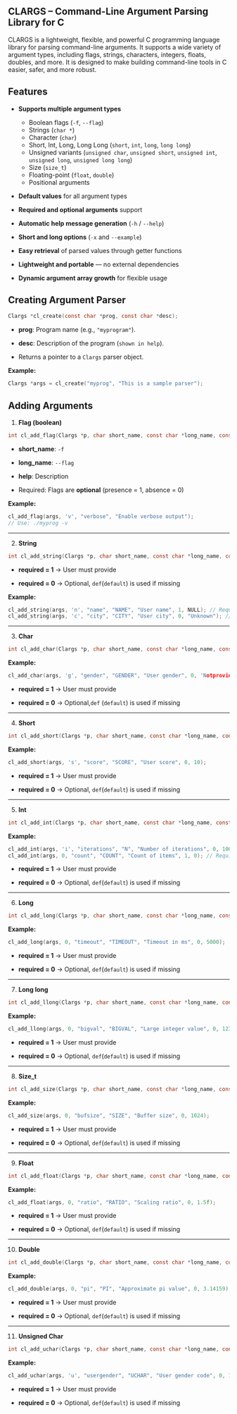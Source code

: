 ## CLARGS – Command-Line Argument Parsing Library for C

CLARGS is a lightweight, flexible, and powerful C programming language library for parsing command-line arguments. It supports a wide variety of argument types, including flags, strings, characters, integers, floats, doubles, and more. It is designed to make building command-line tools in C easier, safer, and more robust.

## Features

- **Supports multiple argument types**
  - Boolean flags (`-f`, `--flag`)
  - Strings (`char *`)
  - Character (`char`)
  - Short, Int, Long, Long Long (`short`, `int`, `long`, `long long`)
  - Unsigned variants (`unsigned char`, `unsigned short`, `unsigned int`, `unsigned long`, `unsigned long long`)
  - Size (`size_t`)
  - Floating-point (`float`, `double`)
  - Positional arguments

- **Default values** for all argument types
- **Required and optional arguments** support
- **Automatic help message generation** (`-h` / `--help`)
- **Short and long options** (`-x` and `--example`)
- **Easy retrieval** of parsed values through getter functions
- **Lightweight and portable** — no external dependencies
- **Dynamic argument array growth** for flexible usage


## Creating Argument Parser

```c
Clargs *cl_create(const char *prog, const char *desc);
```
- **prog**: Program name (e.g., `"myprogram"`).
- **desc**: Description of the program (`shown in help`).

- Returns a pointer to a `Clargs` parser object.

**Example:**
```c
Clargs *args = cl_create("myprog", "This is a sample parser");
```
## Adding Arguments
1. **Flag (boolean)**
```c
int cl_add_flag(Clargs *p, char short_name, const char *long_name, const char *help);
```

- **short_name**: `-f`

- **long_name**: `--flag`

- **help**: Description

- Required: Flags are **optional** (presence = 1, absence = 0)

**Example:**
```c
cl_add_flag(args, 'v', "verbose", "Enable verbose output");
// Use: ./myprog -v
```

---

2. **String**
```c
int cl_add_string(Clargs *p, char short_name, const char *long_name, const char *meta, const char *help, int required, const char *def);
```


- **required = 1** → User must provide

- **required = 0** → Optional, `def`(`default`) is used if missing

 **Example:**
```c
cl_add_string(args, 'n', "name", "NAME", "User name", 1, NULL); // Required
cl_add_string(args, 'c', "city", "CITY", "User city", 0, "Unknown"); // Optional
```

---

3. **Char**
```c
int cl_add_char(Clargs *p, char short_name, const char *long_name, const char *meta, const char *help, int required, char def);
```

**Example:**
```c
cl_add_char(args, 'g', "gender", "GENDER", "User gender", 0, 'Notprovided'); // Optional
```
- **required = 1** → User must provide

- **required = 0** → Optional,`def` (`default`) is used if missing

---

4. **Short**
```c
int cl_add_short(Clargs *p, char short_name, const char *long_name, const char *meta, const char *help, int required, short def);
```
**Example:**
```c
cl_add_short(args, 's', "score", "SCORE", "User score", 0, 10);
```
- **required = 1** → User must provide

- **required = 0** → Optional, `def`(`default`) is used if missing

---

5. **Int**
```c
int cl_add_int(Clargs *p, char short_name, const char *long_name, const char *meta, const char *help, int required, int def);
```

**Example:**
```c
cl_add_int(args, 'i', "iterations", "N", "Number of iterations", 0, 100);
cl_add_int(args, 0, "count", "COUNT", "Count of items", 1, 0); // Required
```
- **required = 1** → User must provide

- **required = 0** → Optional, `def`(`default`) is used if missing

---

6. **Long**
```c
int cl_add_long(Clargs *p, char short_name, const char *long_name, const char *meta, const char *help, int required, long def);
```

**Example:**
```c
cl_add_long(args, 0, "timeout", "TIMEOUT", "Timeout in ms", 0, 5000);
```

- **required = 1** → User must provide

- **required = 0** → Optional, `def`(`default`) is used if missing

---

7. **Long long**
```c
int cl_add_llong(Clargs *p, char short_name, const char *long_name, const char *meta, const char *help, int required, long long def);
```

**Example:**
```c
cl_add_llong(args, 0, "bigval", "BIGVAL", "Large integer value", 0, 1234567890123LL);
```
- **required = 1** → User must provide

- **required = 0** → Optional, `def`(`default`) is used if missing

---

8. **Size_t**
```c
int cl_add_size(Clargs *p, char short_name, const char *long_name, const char *meta, const char *help, int required, size_t def);
```
**Example:**
```c
cl_add_size(args, 0, "bufsize", "SIZE", "Buffer size", 0, 1024);
```
- **required = 1** → User must provide

- **required = 0** → Optional, `def`(`default`) is used if missing

---

9. **Float**
```c
int cl_add_float(Clargs *p, char short_name, const char *long_name, const char *meta, const char *help, int required, float def);
```

**Example:**
```c
cl_add_float(args, 0, "ratio", "RATIO", "Scaling ratio", 0, 1.5f);
```
- **required = 1** → User must provide

- **required = 0** → Optional, `def`(`default`) is used if missing

---

10. **Double**
```c
int cl_add_double(Clargs *p, char short_name, const char *long_name, const char *meta, const char *help, int required, double def);
```
**Example:**
```c
cl_add_double(args, 0, "pi", "PI", "Approximate pi value", 0, 3.14159);
```
- **required = 1** → User must provide

- **required = 0** → Optional, `def`(`default`) is used if missing

---

11. **Unsigned Char**
```c
int cl_add_uchar(Clargs *p, char short_name, const char *long_name, const char *meta, const char *help, int required, unsigned char def);
```

**Example:**
```c
cl_add_uchar(args, 'u', "usergender", "UCHAR", "User gender code", 0, 1);
```

- **required = 1** → User must provide

- **required = 0** → Optional, `def`(`default`) is used if missing
